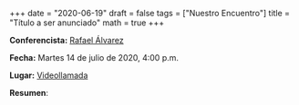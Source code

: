 +++
date      = "2020-06-19"
draft     = false
tags      = ["Nuestro Encuentro"]
title     = "Título a ser anunciado"
math      = true
+++

**Conferencista:** [Rafael Álvarez](https://matematicas.netlify.app/authors/alvarez-r/)

**Fecha:** Martes 14 de julio de 2020, 4:00 p.m.

**Lugar:** [Videollamada](https://meet.google.com/izy-pzig-pbf)

**Resumen**: 




